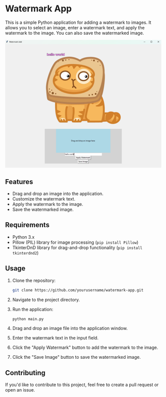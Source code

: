 # Watermark App

This is a simple Python application for adding a watermark to images. It allows you to select an image, enter a watermark text, and apply the watermark to the image. You can also save the watermarked image.

![Watermark App Screenshot](screenshot.png)

## Features

- Drag and drop an image into the application.
- Customize the watermark text.
- Apply the watermark to the image.
- Save the watermarked image.

## Requirements

- Python 3.x
- Pillow (PIL) library for image processing (`pip install Pillow`)
- TkinterDnD library for drag-and-drop functionality (`pip install tkinterdnd2`)

## Usage

1. Clone the repository:

   ```bash
   git clone https://github.com/yourusername/watermark-app.git
   
2. Navigate to the project directory.
3. Run the application:

   ```bash
   python main.py
   
4. Drag and drop an image file into the application window.
5. Enter the watermark text in the input field.
6. Click the "Apply Watermark" button to add the watermark to the image.
7. Click the "Save Image" button to save the watermarked image.

## Contributing

If you'd like to contribute to this project, feel free to create a pull request or open an issue.